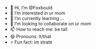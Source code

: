- 👋 Hi, I’m @Foxbould
- 👀 I’m interested in ur mom
- 🌱 I’m currently learning ...
- 💞️ I’m looking to collaborate on ur mom
- 📫 How to reach me: be tall
- 😄 Pronouns: It/that
- ⚡ Fun fact: im strate

<!---
Foxbould/Foxbould is a ✨ special ✨ repository because its `README.md` (this file) appears on your GitHub profile.
You can click the Preview link to take a look at your changes.
--->
